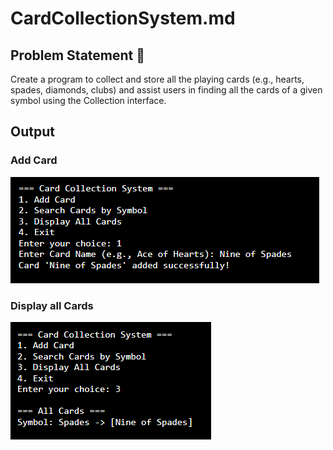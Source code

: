 # CardCollectionSystem.md

## Problem Statement 🎯

Create a program to collect and store all the playing cards (e.g., hearts, spades, diamonds, clubs) and assist users in finding all the cards of a given symbol using the Collection interface.

## Output

### Add Card

![add_card](image.png)

### Display all Cards

![display_all_cards](image-1.png)
